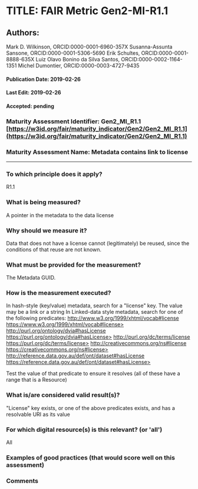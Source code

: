 # TITLE:  FAIR Metric Gen2-MI-R1.1

## Authors: 
Mark D. Wilkinson, ORCID:0000-0001-6960-357X
Susanna-Assunta Sansone, ORCID:0000-0001-5306-5690
Erik Schultes, ORCID:0000-0001-8888-635X
Luiz Olavo Bonino da Silva Santos, ORCID:0000-0002-1164-1351
Michel Dumontier, ORCID:0000-0003-4727-9435

#### Publication Date: 2019-02-26
#### Last Edit: 2019-02-26
#### Accepted: pending


### Maturity Assessment Identifier: Gen2_MI_R1.1 [https://w3id.org/fair/maturity_indicator/Gen2/Gen2_MI_R1.1](https://w3id.org/fair/maturity_indicator/Gen2/Gen2_MI_R1.1)

### Maturity Assessment Name:   Metadata contains link to license

----

### To which principle does it apply?  
R1.1

### What is being measured?
A pointer in the metadata to the data license

### Why should we measure it?
Data that does not have a license cannot (legitimately) be reused, since the conditions of that reuse are not known.



### What must be provided for the measurement?
The Metadata GUID.


### How is the measurement executed?
In hash-style (key/value) metadata, search for a "license" key.  The value may be a link or a string
In Linked-data style metadata, search for one of the following predicates:
http://www.w3.org/1999/xhtml/vocab#license https://www.w3.org/1999/xhtml/vocab#license>
http://purl.org/ontology/dvia#hasLicense https://purl.org/ontology/dvia#hasLicense>
http://purl.org/dc/terms/license https://purl.org/dc/terms/license>
http://creativecommons.org/ns#license https://creativecommons.org/ns#license>
http://reference.data.gov.au/def/ont/dataset#hasLicense https://reference.data.gov.au/def/ont/dataset#hasLicense>

Test the value of that predicate to ensure it resolves (all of these have a range that is a Resource)


### What is/are considered valid result(s)?
"License" key exists, or one of the above predicates exists, and has a resolvable URI as its value


### For which digital resource(s) is this relevant? (or 'all')
All

### Examples of good practices (that would score well on this assessment)


### Comments
